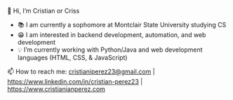 👋 Hi, I’m Cristian or Criss

- 📚 I am currently a sophomore at Montclair State University studying CS
- 😁 I am interested in backend development, automation, and web development
- 💡 I’m currently working with Python/Java and web development languages (HTML, CSS, & JavaScript)

📫 How to reach me: cristianiperez23@gmail.com | https://www.linkedin.com/in/cristian-perez23 | https://www.cristianianperez.com
